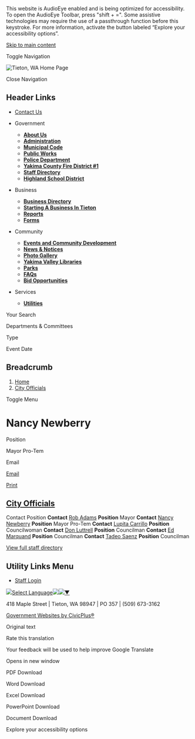 This website is AudioEye enabled and is being optimized for accessibility. To open the AudioEye Toolbar, press "shift + =". Some assistive technologies may require the use of a passthrough function before this keystroke. For more information, activate the button labeled “Explore your accessibility options”.

[Skip to main content](https://www.cityoftieton.gov/city-officials/directory-listing/nancy-newberry/)

Toggle Navigation

![Tieton, WA Home Page](https://www.cityoftieton.gov/sites/g/files/vyhlif13021/files/City-of-Tieton-Official-Logo-small1-CPtransparent_0.png)

Close Navigation

## Header Links

- [Contact Us](https://www.cityoftieton.gov/contact-us)

<!--THE END-->

- Government
  
  - [**About Us**](https://www.cityoftieton.gov/About-Us)
  - [**Administration**](https://www.cityoftieton.gov/Administration)
  
  <!--THE END-->
  
  - [**Municipal Code**](https://www.cityoftieton.gov/Municipal-Code)
  - [**Public Works**](https://www.cityoftieton.gov/public-works)
  
  <!--THE END-->
  
  - [**Police Department**](https://www.cityoftieton.gov/Police-Department)
  - [**Yakima County Fire District #1**](https://www.cityoftieton.gov/yakima-county-fire-district-1)
  
  <!--THE END-->
  
  - [**Staff Directory**](https://www.cityoftieton.gov/Directory)
  - [**Highland School District**](https://www.cityoftieton.gov/highland-school-district)
- Business
  
  - [**Business Directory**](https://www.cityoftieton.gov/business-directory)
  - [**Starting A Business In Tieton**](https://www.cityoftieton.gov/business/page/starting-business-tieton)
  
  <!--THE END-->
  
  - [**Reports**](https://www.cityoftieton.gov/Reports)
  - [**Forms**](https://www.cityoftieton.gov/forms)
  
  <!--THE END-->
  
  <!--THE END-->
- Community
  
  - [**Events and Community Development**](https://www.cityoftieton.gov/Events-and-Community-Development)
  - [**News &amp; Notices**](https://www.cityoftieton.gov/News)
  
  <!--THE END-->
  
  - [**Photo Gallery**](https://www.cityoftieton.gov/about-us/page/photo-gallery)
  - [**Yakima Valley Libraries**](https://www.cityoftieton.gov/Yakima-Valley-Libraries)
  
  <!--THE END-->
  
  - [**Parks**](https://www.cityoftieton.gov/parksites)
  - [**FAQs**](https://www.cityoftieton.gov/FAQS)
  
  <!--THE END-->
  
  - [**Bid Opportunities**](https://www.cityoftieton.gov/bid-opportunities)
- Services
  
  - [**Utilities**](https://www.cityoftieton.gov/Utilities)
  
  <!--THE END-->
  
  <!--THE END-->
  
  <!--THE END-->

Your Search

Departments &amp; Committees

Type

Event Date

## Breadcrumb

1. [Home](https://www.cityoftieton.gov)
2. [City Officials](https://www.cityoftieton.gov/city-officials)

Toggle Menu

# Nancy Newberry

Position

Mayor Pro-Tem

Email

[Email](https://www.cityoftieton.gov/email-contact/node/71/field_email "Email Nancy Newberry (opens in a new window)")

[Print](https://www.cityoftieton.gov/print/pdf/node/71)

## [City Officials](https://www.cityoftieton.gov/city-officials)

Contact Position **Contact** [Rob Adams](https://www.cityoftieton.gov/city-officials/directory-listing/rob-adams) **Position** Mayor **Contact** [Nancy Newberry](https://www.cityoftieton.gov/city-officials/directory-listing/nancy-newberry) **Position** Mayor Pro-Tem **Contact** [Lupita Carrillo](https://www.cityoftieton.gov/city-officials/directory-listing/lupita-carrillo) **Position** Councilwoman **Contact** [Don Luttrell](https://www.cityoftieton.gov/city-officials/directory-listing/don-luttrell) **Position** Councilman **Contact** [Ed Marquand](https://www.cityoftieton.gov/city-officials/directory-listing/ed-marquand) **Position** Councilman **Contact** [Tadeo Saenz](https://www.cityoftieton.gov/city-officials/directory-listing/tadeo-saenz) **Position** Councilman

[View full staff directory](https://www.cityoftieton.gov/directory)

## Utility Links Menu

- [Staff Login](https://www.cityoftieton.gov/login?current=)

![](https://www.google.com/images/cleardot.gif)[Select Language![](https://www.google.com/images/cleardot.gif)​![](https://www.google.com/images/cleardot.gif)▼](https://www.cityoftieton.gov/city-officials/directory-listing/nancy-newberry)

418 Maple Street | Tieton, WA 98947 | PO 357 | (509) 673-3162

[Government Websites by CivicPlus®](https://www.civicplus.com "(opens in a new window)")

Original text

Rate this translation

Your feedback will be used to help improve Google Translate

Opens in new window

PDF Download

Word Download

Excel Download

PowerPoint Download

Document Download

Explore your accessibility options